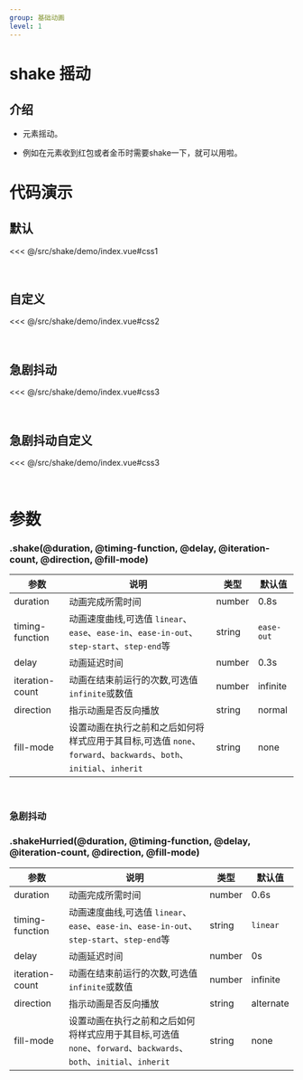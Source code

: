 ```yaml
---
group: 基础动画
level: 1
---
```


# shake 摇动

## 介绍
* 元素摇动。

* 例如在元素收到红包或者金币时需要shake一下，就可以用啦。

# 代码演示

## 默认

<<< @/src/shake/demo/index.vue#css1

<br />

## 自定义

<<< @/src/shake/demo/index.vue#css2

<br />

## 急剧抖动

<<< @/src/shake/demo/index.vue#css3

<br />

## 急剧抖动自定义
<<< @/src/shake/demo/index.vue#css3

<br />


# 参数
### .shake(@duration, @timing-function, @delay, @iteration-count, @direction, @fill-mode)

| 参数       | 说明                          | 类型               | 默认值     |
| ---------- | ----------------------------- | ------------------ | ---------- |
| duration       | 动画完成所需时间                 | number           | 0.8s  |
| timing-function       | 动画速度曲线,可选值 `linear`、`ease`、`ease-in`、`ease-in-out`、`step-start`、`step-end`等 | string | `ease-out`     |
| delay     | 动画延迟时间  | number | 0.3s |
| iteration-count | 动画在结束前运行的次数,可选值 `infinite`或数值     | number | infinite |
| direction | 指示动画是否反向播放  | string | normal |
| fill-mode | 设置动画在执行之前和之后如何将样式应用于其目标,可选值 `none`、`forward`、`backwards`、`both`、`initial`、`inherit` | string | none |

<br />

### 急剧抖动
### .shakeHurried(@duration, @timing-function, @delay, @iteration-count, @direction, @fill-mode)
| 参数       | 说明                          | 类型               | 默认值     |
| ---------- | ----------------------------- | ------------------ | ---------- |
| duration       | 动画完成所需时间                 | number           | 0.6s  |
| timing-function       | 动画速度曲线,可选值 `linear`、`ease`、`ease-in`、`ease-in-out`、`step-start`、`step-end`等 | string | `linear`     |
| delay     | 动画延迟时间  | number | 0s |
| iteration-count | 动画在结束前运行的次数,可选值 `infinite`或数值     | number | infinite |
| direction | 指示动画是否反向播放  | string | alternate |
| fill-mode | 设置动画在执行之前和之后如何将样式应用于其目标,可选值 `none`、`forward`、`backwards`、`both`、`initial`、`inherit` | string | none |
<br />